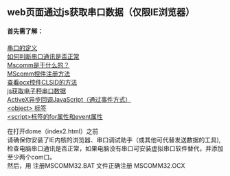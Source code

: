 ## web页面通过js获取串口数据（仅限IE浏览器）

#### 首先需了解：<br>
[串口的定义](https://baike.baidu.com/item/%E4%B8%B2%E8%A1%8C%E6%8E%A5%E5%8F%A3/2909564?fr=aladdin&fromid=1250303&fromtitle=%E4%B8%B2%E5%8F%A3)<br>
[如何判断串口通讯是否正常](https://jingyan.baidu.com/article/7f41ecec0bad3e593d095cb3.html)<br>
[Mscomm是干什么的？](https://baike.baidu.com/item/mscomm/3252525?fr=aladdin)<br>
[MScomm控件注册方法](https://jingyan.baidu.com/article/375c8e19a2953b25f2a22986.html)<br>
[查看ocx控件CLSID的方法](https://blog.csdn.net/u012247462/article/details/42461285)<br>
[js获取电子秤串口数据](https://blog.csdn.net/nihao87224/article/details/46365673)<br>
[ActiveX异步回调JavaScript（通过事件方式）](https://blog.csdn.net/rankun1/article/details/51612507)<br>
[\<object\> 标签](http://www.w3school.com.cn/html/html_object.asp)<br>
[\<script\>标签的for属性和event属性](https://www.cnblogs.com/yuteng/articles/1836474.html)

在打开dome（index2.html）之前<br>
请确保你安装了IE内核的浏览器、串口调试助手（或其他可代替发送数据的工具),<br>
检查电脑串口通讯是否正常，如果电脑没有串口可安装虚拟串口软件替代，并添加至少两个com口。<br>
然后，用 注册MSCOMM32.BAT 文件正确注册 MSCOMM32.OCX 
